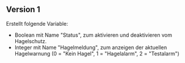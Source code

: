 ## Version 1

Erstellt folgende Variable:

- Boolean mit Name "Status", zum aktivieren und deaktivieren vom Hagelschutz.
- Integer mit Name "Hagelmeldung", zum anzeigen der aktuellen Hagelwarnung (0 = "Kein Hagel", 1 = "Hagelalarm", 2 = "Testalarm")